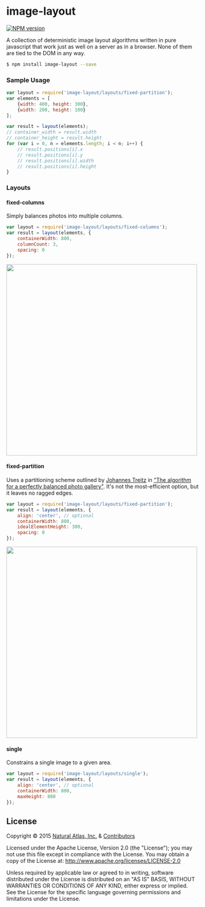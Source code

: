# image-layout
[![NPM version](http://img.shields.io/npm/v/image-layout.svg?style=flat)](https://www.npmjs.org/package/image-layout)

A collection of deterministic image layout algorithms written in pure javascript that work just as well on a server as in a browser. None of them are tied to the DOM in any way.

```sh
$ npm install image-layout --save
```

### Sample Usage
```js
var layout = require('image-layout/layouts/fixed-partition');
var elements = [
	{width: 400, height: 300},
	{width: 200, height: 100}
];

var result = layout(elements);
// container_width = result.width
// container_height = result.height
for (var i = 0, n = elements.length; i < n; i++) {
	// result.positions[i].x
	// result.positions[i].y
	// result.positions[i].width
	// result.positions[i].height
}
```

### Layouts

#### fixed-columns

Simply balances photos into multiple columns.

```js
var layout = require('image-layout/layouts/fixed-columns');
var result = layout(elements, {
    containerWidth: 800,
    columnCount: 3,
    spacing: 0
});
```

<img src="./docs/fixed-columns.jpg?raw=true" width="500" />

#### fixed-partition

Uses a partitioning scheme outlined by [Johannes Treitz](https://twitter.com/jtreitz) in ["The algorithm for a perfectly balanced photo gallery"](https://www.crispymtn.com/stories/the-algorithm-for-a-perfectly-balanced-photo-gallery). It's not the most-efficient option, but it leaves no ragged edges.

```js
var layout = require('image-layout/layouts/fixed-partition');
var result = layout(elements, {
    align: 'center', // optional
    containerWidth: 800,
    idealElementHeight: 300,
    spacing: 0
});
```

<img src="./docs/fixed-partition.jpg?raw=true" width="500" />


#### single

Constrains a single image to a given area.

```js
var layout = require('image-layout/layouts/single');
var result = layout(elements, {
    align: 'center', // optional
    containerWidth: 800,
    maxHeight: 800
});
```

## License

Copyright &copy; 2015 [Natural Atlas, Inc.](https://github.com/naturalatlas) & [Contributors](https://github.com/naturalatlas/image-layout/graphs/contributors)

Licensed under the Apache License, Version 2.0 (the "License"); you may not use this file except in compliance with the License. You may obtain a copy of the License at: http://www.apache.org/licenses/LICENSE-2.0

Unless required by applicable law or agreed to in writing, software distributed under the License is distributed on an "AS IS" BASIS, WITHOUT WARRANTIES OR CONDITIONS OF ANY KIND, either express or implied. See the License for the specific language governing permissions and limitations under the License.
